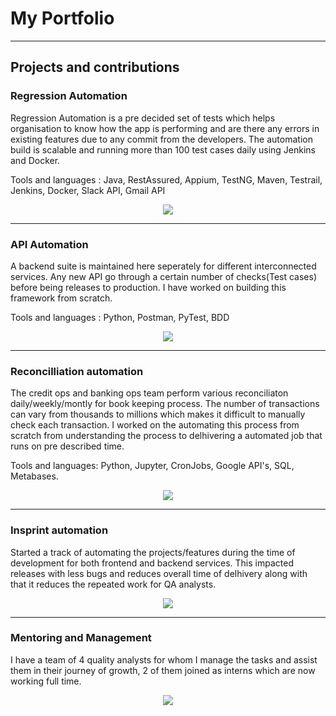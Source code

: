 # My Portfolio
---
## Projects and contributions

### Regression Automation

Regression Automation is a pre decided set of tests which helps organisation to know how the app is performing and are there any errors in existing features due to any commit from the developers. The automation build is scalable and running more than 100 test cases daily using Jenkins and Docker.

Tools and languages : Java, RestAssured, Appium, TestNG, Maven, Testrail, Jenkins, Docker, Slack API, Gmail API

<center><img src="images/fraud_detection.jpg"/></center>

---
### API Automation

A backend suite is maintained here seperately for different interconnected services. Any new API go through a certain number of checks(Test cases) before being releases to production. I have worked on building this framework from scratch.

Tools and languages : Python, Postman, PyTest, BDD
<center><img src="images/financial_modeling.jpg"/></center>

---
### Reconcilliation automation

The credit ops and banking ops team perform various reconciliaton daily/weekly/montly for book keeping process. The number of transactions can vary from thousands to millions which makes it difficult to manually check each transaction. I worked on the automating this process from scratch from understanding the process to delhivering a automated job that runs on pre described time.

Tools and languages: Python, Jupyter, CronJobs, Google API's, SQL, Metabases.

<center><img src="https://camo.githubusercontent.com/a085b4fe60690252b8aa2de917c53fc3f63aec21aafea21c8f1ecb543d2c44cb/68747470733a2f2f7777772e616c74756d696e74656c6c6967656e63652e636f6d2f6173736574732f74696d652d7365726965732d70726564696374696f6e2d7573696e672d6c73746d2d646565702d6e657572616c2d6e6574776f726b732f73696e776176655f66756c6c5f7365712e706e67"/></center>

---
### Insprint automation

Started a track of automating the projects/features during the time of development for both frontend and backend services. This impacted releases with less bugs and reduces overall time of delhivery along with that it reduces the repeated work for QA analysts.

<center><img src="images/machine_learning.jpg"/></center>

---
### Mentoring and Management

I have a team of 4 quality analysts for whom I manage the tasks and assist them in their journey of growth, 2 of them joined as interns which are now working full time.
<center><img src="images/text_classification.png"/></center>
